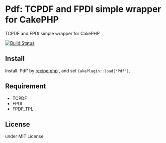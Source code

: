 # Pdf: TCPDF and FPDI simple wrapper for CakePHP

TCPDF and FPDI simple wrapper for CakePHP

[![Build Status](https://secure.travis-ci.org/k1LoW/Pdf.png?branch=master)](http://travis-ci.org/k1LoW/Pdf)

## Install

Install 'Pdf' by [recipe.php](https://github.com/k1LoW/recipe) , and set `CakePlugin::load('Pdf');`

## Requirement

- TCPDF
- FPDI
- FPDF_TPL

## License

under MIT License
